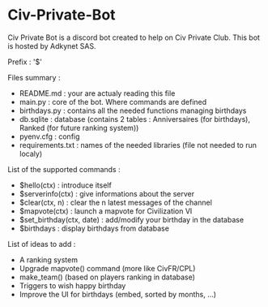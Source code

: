 # Civ-Private-Bot
Civ Private Bot is a discord bot created to help on Civ Private Club.
This bot is hosted by Adkynet SAS.

Prefix : '$'

Files summary :
  - README.md : your are actualy reading this file
  - main.py : core of the bot. Where commands are defined
  - birthdays.py : contains all the needed functions managing birthdays
  - db.sqlite : database (contains 2 tables : Anniversaires (for birthdays), Ranked (for future ranking system))
  - pyenv.cfg : config
  - requirements.txt : names of the needed libraries (file not needed to run localy)

List of the supported commands :
  - $hello(ctx) : introduce itself
  - $serverinfo(ctx) : give informations about the server
  - $clear(ctx, n) : clear the n latest messages of the channel
  - $mapvote(ctx) : launch a mapvote for Civilization VI
  - $set_birthday(ctx, date) : add/modify your birthday in the database
  - $birthdays : display birthdays from database

List of ideas to add :
  - A ranking system
  - Upgrade mapvote() command (more like CivFR/CPL)
  - make_team() (based on players ranking in database)
  - Triggers to wish happy birthday
  - Improve the UI for birthdays (embed, sorted by months, ...)
